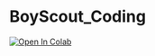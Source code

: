 # BoyScout_Coding

<a target="_blank" href="https://colab.research.google.com/github/ChuBL/BoyScout_Coding/blob/main/2025_UI_BoyScout_Coding.ipynb">
  <img src="https://colab.research.google.com/assets/colab-badge.svg" alt="Open In Colab"/>
</a>